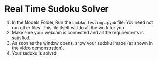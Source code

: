 # Real Time Sudoku Solver

1. In the Models Folder, Run the `sudoku testing.ipynb` file. You need not run other files. This file itself will do all the work for you.
2. Make sure your webcam is connected and all the requirements is satisfied.
3. As soon as the window opens, show your sudoku image (as shown in the video demonstration).
4. Your sudoku is solved!

